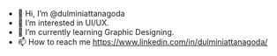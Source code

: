 - 👋 Hi, I’m @dulminiattanagoda
- 👀 I’m interested in UI/UX.
- 🌱 I’m currently learning Graphic Designing.
- 📫 How to reach me https://www.linkedin.com/in/dulminiattanagoda/

<!---
dulminiattanagoda/dulminiattanagoda is a ✨ special ✨ repository because its `README.md` (this file) appears on your GitHub profile.
You can click the Preview link to take a look at your changes.
--->
